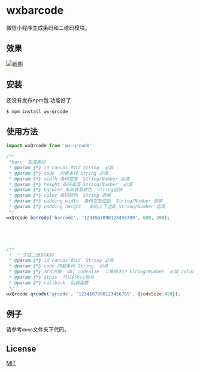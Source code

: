 # wxbarcode

  微信小程序生成条码和二维码模块。
## 效果

![截图](https://raw.githubusercontent.com/alsey/wxbarcode/master/capture.png)

## 安装

还没有发布npm包 功能好了

```bash
$ npm install wx-qrcode
```

## 使用方法

```js
import wxQrcode from 'wx-qrcode'

/**
 *barc  生成条码
 * @param {*} id canvas 的id String  必填
 * @param {*} code  内容条码 String 必填
 * @param {*} width 条码宽度  String/Number 必填
 * @param {*} height 条码高度 String/Number  必填
 * @param {*} bgcolor 条码背景颜色  String选填
 * @param {*} color 条码颜色  String 选填
 * @param {*} padding_width  条码左右边距  String/Number 选填
 * @param {*} padding_height   条码上下边距 String/Number 选填
 */
wxQrcode.barcode('barcode', '1234567890123456789', 680, 200);





/**
 *  * 生成二维码条码
 * @param {*} id canvas 的id  String 必填
 * @param {*} code 内容条码 String  必填
 * @param {*} 样式对象  obj codeSize  二维码大小 String/Number  必填 color 二维码 bgcolor 二维码背景颜色  String 选填颜色 String  选填
 * @param {*} $this  可以$this指向
 * @param {*} callback  回调函数   
 */
wxQrcode.qrcode('qrcode', '1234567890123456789', {codeSize:420});
```

## 例子

请参考`demo`文件夹下代码。

## License

  [MIT](LICENSE)

